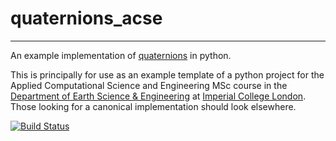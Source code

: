 # quaternions_acse
__________________
  
An example implementation of [quaternions](http://mathworld.wolfram.com/Quaternion.html) in python.

This is principally for use as an example template of a python project for the Applied Computational Science and Engineering MSc course in the [Department of Earth Science & Engineering](http://www.imperial.ac.uk/earth-science) at [Imperial College London](http://imperial.ac.uk). Those looking for a canonical implementation should look elsewhere.

[![Build Status](https://dev.azure.com/jrper/Quaternions/_apis/build/status/jrper.quaternions_acse?branchName=master)](https://dev.azure.com/jrper/Quaternions/_build/latest?definitionId=3&branchName=master)
